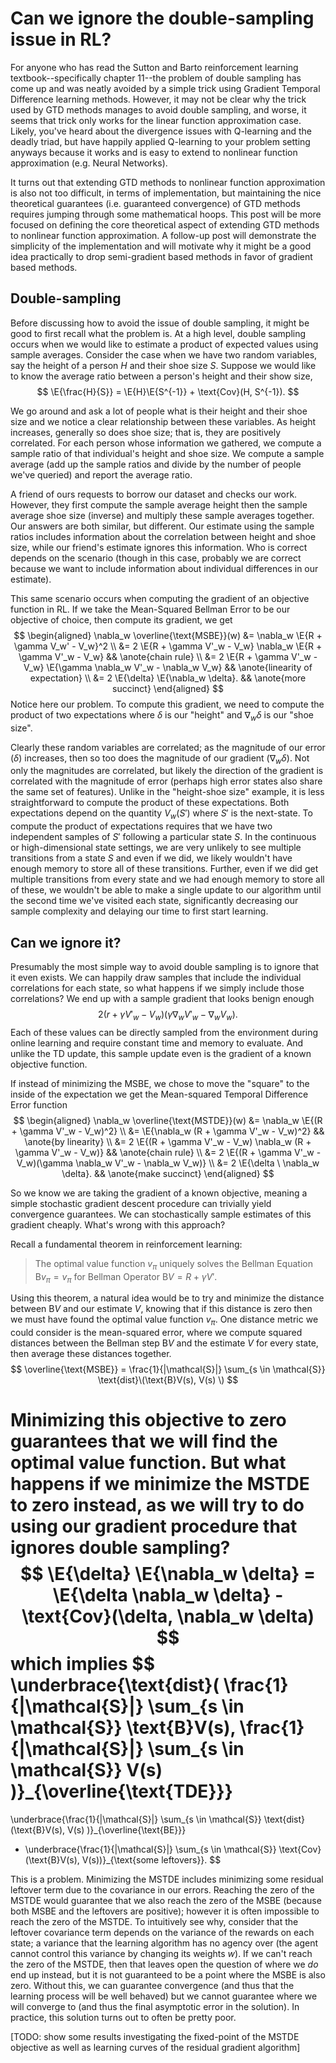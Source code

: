 # Can we ignore the double-sampling issue in RL?

For anyone who has read the Sutton and Barto reinforcement learning textbook--specifically chapter 11--the problem of double sampling has come up and was neatly avoided by a simple trick using Gradient Temporal Difference learning methods.
However, it may not be clear why the trick used by GTD methods manages to avoid double sampling, and worse, it seems that trick only works for the linear function approximation case.
Likely, you've heard about the divergence issues with Q-learning and the deadly triad, but have happily applied Q-learning to your problem setting anyways because it works and is easy to extend to nonlinear function approximation (e.g. Neural Networks).

It turns out that extending GTD methods to nonlinear function approximation is also not too difficult, in terms of implementation, but maintaining the nice theoretical guarantees (i.e. guaranteed convergence) of GTD methods requires jumping through some mathematical hoops.
This post will be more focused on defining the core theoretical aspect of extending GTD methods to nonlinear function approximation.
A follow-up post will demonstrate the simplicity of the implementation and will motivate why it might be a good idea practically to drop semi-gradient based methods in favor of gradient based methods.

## Double-sampling
Before discussing how to avoid the issue of double sampling, it might be good to first recall what the problem is.
At a high level, double sampling occurs when we would like to estimate a product of expected values using sample averages.
Consider the case when we have two random variables, say the height of a person $H$ and their shoe size $S$.
Suppose we would like to know the average ratio between a person's height and their show size,
$$
\E{\frac{H}{S}} = \E{H}\E{S^{-1}} + \text{Cov}(H, S^{-1}).
$$

We go around and ask a lot of people what is their height and their shoe size and we notice a clear relationship between these variables.
As height increases, generally so does shoe size; that is, they are positively correlated.
For each person whose information we gathered, we compute a sample ratio of that individual's height and shoe size.
We compute a sample average (add up the sample ratios and divide by the number of people we've queried) and report the average ratio.

A friend of ours requests to borrow our dataset and checks our work.
However, they first compute the sample average height then the sample average shoe size (inverse) and multiply these sample averages together.
Our answers are both similar, but different.
Our estimate using the sample ratios includes information about the correlation between height and shoe size, while our friend's estimate ignores this information.
Who is correct depends on the scenario (though in this case, probably we are correct because we want to include information about individual differences in our estimate).

This same scenario occurs when computing the gradient of an objective function in RL.
If we take the Mean-Squared Bellman Error to be our objective of choice, then compute its gradient, we get
$$
\begin{aligned}
    \nabla_w \overline{\text{MSBE}}(w)
        &= \nabla_w \E{R + \gamma V_w' - V_w}^2 \\
        &= 2 \E{R + \gamma V'_w - V_w} \nabla_w \E{R + \gamma V'_w - V_w}
            && \anote{chain rule} \\
        &= 2 \E{R + \gamma V'_w - V_w} \E{\gamma \nabla_w V'_w - \nabla_w V_w}
            && \anote{linearity of expectation} \\
        &= 2 \E{\delta} \E{\nabla_w \delta}.
            && \anote{more succinct}
\end{aligned}
$$
Notice here our problem.
To compute this gradient, we need to compute the product of two expectations where $\delta$ is our "height" and $\nabla_w \delta$ is our "shoe size".

Clearly these random variables are correlated; as the magnitude of our error ($\delta$) increases, then so too does the magnitude of our gradient ($\nabla_w \delta$).
Not only the magnitudes are correlated, but likely the direction of the gradient is correlated with the magnitude of error (perhaps high error states also share the same set of features).
Unlike in the "height-shoe size" example, it is less straightforward to compute the product of these expectations.
Both expectations depend on the quantity $V_w(S')$ where $S'$ is the next-state.
To compute the product of expectations requires that we have two independent samples of $S'$ following a particular state $S$.
In the continuous or high-dimensional state settings, we are very unlikely to see multiple transitions from a state $S$ and even if we did, we likely wouldn't have enough memory to store all of these transitions.
Further, even if we did get multiple transitions from every state and we had enough memory to store all of these, we wouldn't be able to make a single update to our algorithm until the second time we've visited each state, significantly decreasing our sample complexity and delaying our time to first start learning.

## Can we ignore it?

Presumably the most simple way to avoid double sampling is to ignore that it even exists.
We can happily draw samples that include the individual correlations for each state, so what happens if we simply include those correlations?
We end up with a sample gradient that looks benign enough
$$
2 (r + \gamma V'_w - V_w) (\gamma \nabla_w V'_w - \nabla_w V_w).
$$
Each of these values can be directly sampled from the environment during online learning and require constant time and memory to evaluate.
And unlike the TD update, this sample update even is the gradient of a known objective function.

If instead of minimizing the MSBE, we chose to move the "square" to the inside of the expectation we get the Mean-squared Temporal Difference Error function
$$
\begin{aligned}
    \nabla_w \overline{\text{MSTDE}}(w)
        &= \nabla_w \E{(R + \gamma V'_w - V_w)^2} \\
        &= \E{\nabla_w (R + \gamma V'_w - V_w)^2}
            && \anote{by linearity} \\
        &= 2 \E{(R + \gamma V'_w - V_w) \nabla_w (R + \gamma V'_w - V_w)}
            && \anote{chain rule} \\
        &= 2 \E{(R + \gamma V'_w - V_w)(\gamma \nabla_w V'_w - \nabla_w V_w)} \\
        &= 2 \E{\delta \ \nabla_w \delta}.
            && \anote{make succinct}
\end{aligned}
$$

So we know we are taking the gradient of a known objective, meaning a simple stochastic gradient descent procedure can trivially yield convergence guarantees.
We can stochastically sample estimates of this gradient cheaply.
What's wrong with this approach?

Recall a fundamental theorem in reinforcement learning:
> The optimal value function $v_\pi$ uniquely solves the Bellman Equation $\text{B}v_\pi = v_\pi$ for Bellman Operator $\text{B}V = R + \gamma V'$.

Using this theorem, a natural idea would be to try and minimize the distance between $\text{B}V$ and our estimate $V$, knowing that if this distance is zero then we must have found the optimal value function $v_\pi$.
One distance metric we could consider is the mean-squared error, where we compute squared distances between the Bellman step $\text{B}V$ and the estimate $V$ for every state, then average these distances together.
$$
\overline{\text{MSBE}} = \frac{1}{|\mathcal{S}|} \sum_{s \in \mathcal{S}} \text{dist}\(\text{B}V(s), V(s) \)
$$

Minimizing this objective to zero guarantees that we will find the optimal value function.
But what happens if we minimize the MSTDE to zero instead, as we will try to do using our gradient procedure that ignores double sampling?
$$
\E{\delta} \E{\nabla_w \delta} = \E{\delta \nabla_w \delta} - \text{Cov}(\delta, \nabla_w \delta)
$$
which implies
$$
\underbrace{\text{dist}\( \frac{1}{|\mathcal{S}|} \sum_{s \in \mathcal{S}} \text{B}V(s), \frac{1}{|\mathcal{S}|} \sum_{s \in \mathcal{S}} V(s) \)}_{\overline{\text{TDE}}}
=
\underbrace{\frac{1}{|\mathcal{S}|} \sum_{s \in \mathcal{S}} \text{dist}\(\text{B}V(s), V(s) \)}_{\overline{\text{BE}}}
+ \underbrace{\frac{1}{|\mathcal{S}|} \sum_{s \in \mathcal{S}} \text{Cov}(\text{B}V(s), V(s))}_{\text{some leftovers}}.
$$

This is a problem.
Minimizing the MSTDE includes minimizing some residual leftover term due to the covariance in our errors.
Reaching the zero of the MSTDE would guarantee that we also reach the zero of the MSBE (because both MSBE and the leftovers are positive); however it is often impossible to reach the zero of the MSTDE.
To intuitively see why, consider that the leftover covariance term depends on the variance of the rewards on each state; a variance that the learning algorithm has no agency over (the agent cannot control this variance by changing its weights $w$).
If we can't reach the zero of the MSTDE, then that leaves open the question of where we _do_ end up instead, but it is not guaranteed to be a point where the MSBE is also zero.
Without this, we can guarantee convergence (and thus that the learning process will be well behaved) but we cannot guarantee where we will converge to (and thus the final asymptotic error in the solution).
In practice, this solution turns out to often be pretty poor.

[TODO: show some results investigating the fixed-point of the MSTDE objective as well as learning curves of the residual gradient algorithm]
